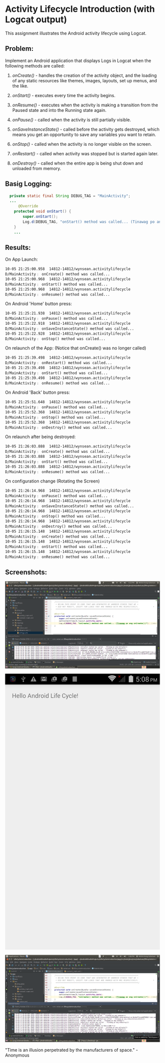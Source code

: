 # Activity Lifecycle Introduction (with Logcat output)

This assignment illustrates the Android activity lifecycle using Logcat.

## Problem:

Implement an Android application that displays Logs in Logcat when the following methods are called:

1. *onCreate()* - handles the creation of the activity object, and the loading of any static resources like themes, images, layouts, set up menus, and the like.

2. *onStart()* - executes every time the activity begins.

3. *onResume()* - executes when the activity is making a transition from the Paused state and into the Running state again.

4. *onPause()* - called when the activity is still partially visible.

5. *onSaveInstanceState()* - called before the activity gets destroyed, which means you get an opportunity to save any variables you want to retain.

6. *onStop()* - called when the activity is no longer visible on the screen.

7. *onRestart()* - called when activity was stopped but is started again later.

8. *onDestroy()* - called when the entire app is being shut down and unloaded from memory.


## Basig Logging:

```Java
  private static final String DEBUG_TAG = "MainActivity";
  ...
      @Override
    protected void onStart() {
        super.onStart();
        Log.d(DEBUG_TAG, "onStart() method was called... (Tinawag po ang onStart())");
    }
    ...
```


## Results:

On App Launch:

```shell
10-05 21:25:00.958  14812-14812/wynsean.activitylifecycle D/MainActivity﹕ onCreate() method was called...
10-05 21:25:00.968  14812-14812/wynsean.activitylifecycle D/MainActivity﹕ onStart() method was called...
10-05 21:25:00.968  14812-14812/wynsean.activitylifecycle D/MainActivity﹕ onResume() method was called...
```


On Android 'Home' button press: 
```shell
10-05 21:25:21.938  14812-14812/wynsean.activitylifecycle D/MainActivity﹕ onPause() method was called...
10-05 21:25:22.918  14812-14812/wynsean.activitylifecycle D/MainActivity﹕ onSaveInstanceState() method was called...
10-05 21:25:22.928  14812-14812/wynsean.activitylifecycle D/MainActivity﹕ onStop() method was called...
```


On relaunch of the App: (Notice that onCreate() was no longer called)
```shell
10-05 21:25:39.498  14812-14812/wynsean.activitylifecycle D/MainActivity﹕ onRestart() method was called...
10-05 21:25:39.498  14812-14812/wynsean.activitylifecycle D/MainActivity﹕ onStart() method was called...
10-05 21:25:39.498  14812-14812/wynsean.activitylifecycle D/MainActivity﹕ onResume() method was called...
```


On Android 'Back' button press:
```shell
10-05 21:25:51.648  14812-14812/wynsean.activitylifecycle D/MainActivity﹕ onPause() method was called...
10-05 21:25:52.368  14812-14812/wynsean.activitylifecycle D/MainActivity﹕ onStop() method was called...
10-05 21:25:52.368  14812-14812/wynsean.activitylifecycle D/MainActivity﹕ onDestroy() method was called...
```


On relaunch after being destroyed:
```shell
10-05 21:26:03.888  14812-14812/wynsean.activitylifecycle D/MainActivity﹕ onCreate() method was called...
10-05 21:26:03.888  14812-14812/wynsean.activitylifecycle D/MainActivity﹕ onStart() method was called...
10-05 21:26:03.888  14812-14812/wynsean.activitylifecycle D/MainActivity﹕ onResume() method was called...
```


On configuration change (Rotating the Screen)
```shell
10-05 21:26:14.968  14812-14812/wynsean.activitylifecycle D/MainActivity﹕ onPause() method was called...
10-05 21:26:14.968  14812-14812/wynsean.activitylifecycle D/MainActivity﹕ onSaveInstanceState() method was called...
10-05 21:26:14.968  14812-14812/wynsean.activitylifecycle D/MainActivity﹕ onStop() method was called...
10-05 21:26:14.968  14812-14812/wynsean.activitylifecycle D/MainActivity﹕ onDestroy() method was called...
10-05 21:26:15.148  14812-14812/wynsean.activitylifecycle D/MainActivity﹕ onCreate() method was called...
10-05 21:26:15.148  14812-14812/wynsean.activitylifecycle D/MainActivity﹕ onStart() method was called...
10-05 21:26:15.148  14812-14812/wynsean.activitylifecycle D/MainActivity﹕ onResume() method was called...
```




## Screenshots:

![alt tag](https://github.com/DeLaSalleUniversity-Manila/activitylifecycleintroduction-melvincabatuan/blob/master/2015-10-02-16:53:45.png)

![alt tag](https://github.com/DeLaSalleUniversity-Manila/activitylifecycleintroduction-melvincabatuan/blob/master/device-2015-10-02-170904.png)

![alt tag](https://github.com/DeLaSalleUniversity-Manila/activitylifecycleintroduction-melvincabatuan/blob/master/2015-10-02-17:06:23.png)

"Time is an illusion perpetrated by the manufacturers of space." - Anonymous
